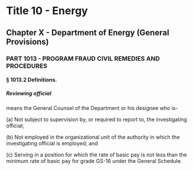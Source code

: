 
# Title 10 - Energy
## Chapter X - Department of Energy (General Provisions)
### PART 1013 - PROGRAM FRAUD CIVIL REMEDIES AND PROCEDURES
#### § 1013.2 Definitions.
##### Reviewing official

means the General Counsel of the Department or his designee who is-

(a) Not subject to supervision by, or required to report to, the investigating official;

(b) Not employed in the organizational unit of the authority in which the investigating official is employed; and

(c) Serving in a position for which the rate of basic pay is not less than the minimum rate of basic pay for grade GS-16 under the General Schedule.
